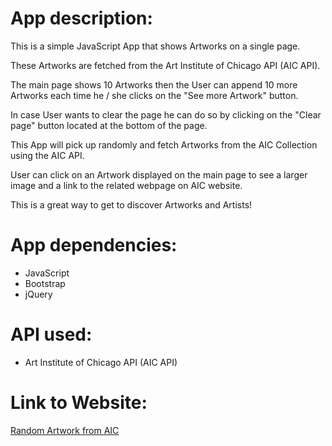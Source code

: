 # App description:

This is a simple JavaScript App that shows Artworks on a single page.

These Artworks are fetched from the Art Institute of Chicago API (AIC API).

The main page shows 10 Artworks then the User can append 10 more Artworks each time he / she clicks on the "See more Artwork" button.

In case User wants to clear the page he can do so by clicking on the "Clear page" button located at the bottom of the page.

This App will pick up randomly and fetch Artworks from the AIC Collection using the AIC API.

User can click on an Artwork displayed on the main page to see a larger image and a link to the related webpage on AIC website.

This is a great way to get to discover Artworks and Artists!

# App dependencies:

- JavaScript
- Bootstrap
- jQuery

# API used:

- Art Institute of Chicago API (AIC API)

# Link to Website:

[Random Artwork from AIC](https://xavsln.github.io/random-artwork-from-aic_v20220606-1/)
